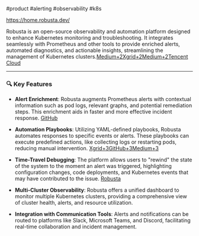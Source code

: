 #product #alerting #observability #k8s 

https://home.robusta.dev/

Robusta is an open-source observability and automation platform designed to enhance Kubernetes monitoring and troubleshooting. It integrates seamlessly with Prometheus and other tools to provide enriched alerts, automated diagnostics, and actionable insights, streamlining the management of Kubernetes clusters.​[Medium+2Xgrid+2Medium+2](https://www.xgrid.co/resources/troubleshooting-kubernetes-using-robusta-on-kind/?utm_source=chatgpt.com)[Tencent Cloud](https://cloud.tencent.com/developer/article/2237870?utm_source=chatgpt.com)

---

### 🔍 Key Features

- **Alert Enrichment**: Robusta augments Prometheus alerts with contextual information such as pod logs, relevant graphs, and potential remediation steps. This enrichment aids in faster and more effective incident response. ​[GitHub](https://github.com/robusta-dev/robusta?utm_source=chatgpt.com)
    
- **Automation Playbooks**: Utilizing YAML-defined playbooks, Robusta automates responses to specific events or alerts. These playbooks can execute predefined actions, like collecting logs or restarting pods, reducing manual intervention. ​[Xgrid+3GitHub+3Medium+3](https://github.com/robusta-dev/robusta?utm_source=chatgpt.com)
    
- **Time-Travel Debugging**: The platform allows users to "rewind" the state of the system to the moment an alert was triggered, highlighting configuration changes, code deployments, and Kubernetes events that may have contributed to the issue. ​[Robusta](https://home.robusta.dev/?utm_source=chatgpt.com)
    
- **Multi-Cluster Observability**: Robusta offers a unified dashboard to monitor multiple Kubernetes clusters, providing a comprehensive view of cluster health, alerts, and resource utilization. ​
    
- **Integration with Communication Tools**: Alerts and notifications can be routed to platforms like Slack, Microsoft Teams, and Discord, facilitating real-time collaboration and incident management.
